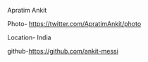 Apratim Ankit

Photo- https://twitter.com/ApratimAnkit/photo

Location- India

github-https://github.com/ankit-messi

